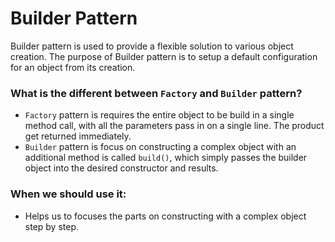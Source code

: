 # Builder Pattern
Builder pattern is used to provide a flexible solution to various object creation. The purpose of Builder pattern is to setup a default configuration for an object from its creation.

### What is the different between `Factory` and `Builder` pattern?
 - `Factory` pattern is requires the entire object to be build in a single method call, with all the parameters pass in on a single line. The product get returned immediately.
- `Builder` pattern is focus on constructing a complex object with an additional method is called `build()`, which simply passes the builder object into the desired constructor and results. 

### When we should use it:
 - Helps us to focuses the parts on constructing with a complex object step by step.

